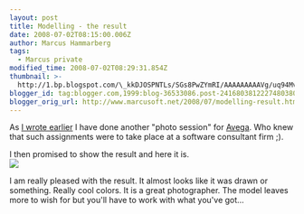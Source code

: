 ```yaml
---
layout: post
title: Modelling - the result
date: 2008-07-02T08:15:00.006Z
author: Marcus Hammarberg
tags:
  - Marcus private
modified_time: 2008-07-02T08:29:31.854Z
thumbnail: >-
  http://1.bp.blogspot.com/\_kkDJOSPNTLs/SGs8PwZYmRI/AAAAAAAAAVg/uq94Mv2A3Fo/s72-c/MarcusHammarberg.jpg
blogger_id: tag:blogger.com,1999:blog-36533086.post-2416803812227480380
blogger_orig_url: http://www.marcusoft.net/2008/07/modelling-result.html
---
```





As [I wrote earlier](http://www.marcusoft.net/2008/06/new-modeljob.html)
I have done another "photo session" for [Avega](http://www.avega.se/). Who
knew that such assignments were to take place at a software consultant
firm ;).

I then promised to show the result and here it is.
[<img
src="http://1.bp.blogspot.com/_kkDJOSPNTLs/SGs8PwZYmRI/AAAAAAAAAVg/uq94Mv2A3Fo/s400/MarcusHammarberg.jpg"
id="BLOGGER_PHOTO_ID_5218330834625927442"
style="DISPLAY: block; MARGIN: 0px auto 10px; CURSOR: hand; TEXT-ALIGN: center"
data-border="0" />](http://1.bp.blogspot.com/_kkDJOSPNTLs/SGs8PwZYmRI/AAAAAAAAAVg/uq94Mv2A3Fo/s1600-h/MarcusHammarberg.jpg)

I am really pleased with the result. It almost looks like it was drawn
or something. Really cool colors. It is a great photographer. The model
leaves more to wish for but you'll have to work with what you've got...
